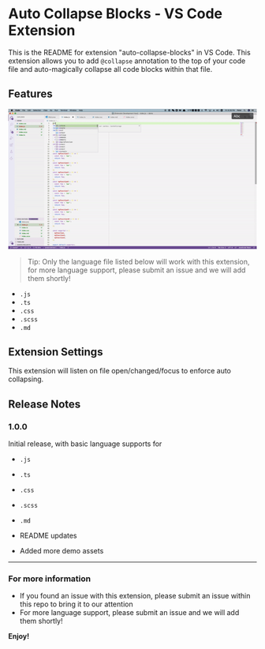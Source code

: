 # Auto Collapse Blocks - VS Code Extension

This is the README for extension "auto-collapse-blocks" in VS Code. This extension allows you to add `@collapse` annotation to the top of your code file and auto-magically collapse all code blocks within that file.

## Features

![Image of demo in JS](demo/demo.gif)

> Tip: Only the language file listed below will work with this extension, for more language support, please submit an issue and we will add them shortly!

- `.js`
- `.ts`
- `.css`
- `.scss`
- `.md`

## Extension Settings

This extension will listen on file open/changed/focus to enforce auto collapsing.

## Release Notes

### 1.0.0

Initial release, with basic language supports for

- `.js`
- `.ts`
- `.css`
- `.scss`
- `.md`

- README updates
- Added more demo assets

---

### For more information

- If you found an issue with this extension, please submit an issue within this repo to bring it to our attention
- For more language support, please submit an issue and we will add them shortly!

**Enjoy!**
